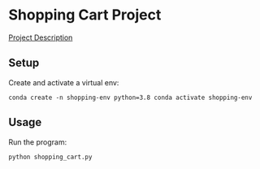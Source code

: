 # Shopping Cart Project

[Project Description](https://github.com/prof-rossetti/intro-to-python/blob/main/projects/shopping-cart/README.md#repo-setup)


## Setup
Create and activate a virtual env:

``conda create -n shopping-env python=3.8
conda activate shopping-env``


## Usage

Run the program:
```py
python shopping_cart.py
```